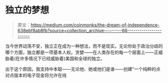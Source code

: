 # 独立的梦想

> 原文：<https://medium.com/coinmonks/the-dream-of-independence-638ebf8ab8fb?source=collection_archive---------66----------------------->

当今世界动荡不安，独立正在成为一种想法，而不是现实。无论你处于政治分歧的哪个方面，独立都是一项基本人权。贪婪——在人类存在的每一个层面上——正威胁着(在许多情况下已经威胁着)美国和全球的独立。

出于这个原因，我支持中本聪——无论他、她或他们是谁——创建“一个纯粹的点对点版本的电子现金将允许在线